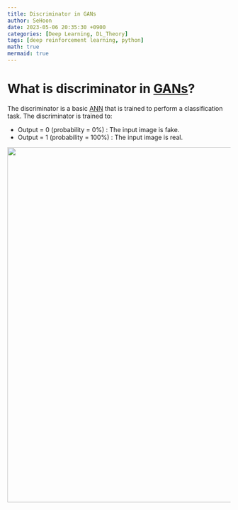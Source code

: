 ```yaml
---
title: Discriminator in GANs
author: SeHoon
date: 2023-05-06 20:35:30 +0900
categories: [Deep Learning, DL_Theory]
tags: [deep reinforcement learning, python]
math: true
mermaid: true
---
```


# What is discriminator in [GANs](https://csh970605.github.io/posts/GANs/)?

The discriminator is a basic [ANN](https://csh970605.github.io/posts/ANN/) that is trained to perform a classification task. The discriminator is trained to:

+ Output = 0 (probability = 0%) : The input image is fake.
+ Output = 1 (probability = 100%) : The input image is real.

<center>
<img src="https://user-images.githubusercontent.com/28240052/236627841-ea7070e9-bf0c-4dbc-aaf3-224bbc93f3b8.png" width=800>
</center>
<br><br>


